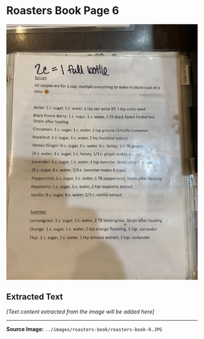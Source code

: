 # Roasters Book Page 6

![Roasters Book Page 6](../images/roasters-book/roasters-book-6.JPG)

## Extracted Text

*[Text content extracted from the image will be added here]*

---

**Source Image:** `../images/roasters-book/roasters-book-6.JPG`
